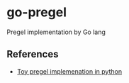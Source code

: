 # go-pregel
Pregel implementation by Go lang


**References**
--------------

* [Toy pregel implemenation in python](http://www.michaelnielsen.org/ddi/pregel/)
